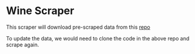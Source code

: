 # Wine Scraper

This scraper will download pre-scraped data from this [repo](https://github.com/boivinalex/vivino-recommenderpy)

To update the data, we would need to clone the code in the above repo and scrape again.